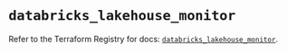 # `databricks_lakehouse_monitor`

Refer to the Terraform Registry for docs: [`databricks_lakehouse_monitor`](https://registry.terraform.io/providers/databricks/databricks/1.58.0/docs/resources/lakehouse_monitor).
